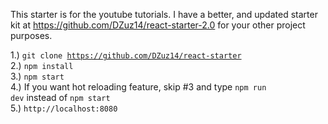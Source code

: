 This starter is for the youtube tutorials. I have a better, and updated starter kit at https://github.com/DZuz14/react-starter-2.0 for your other project purposes. 
 
1.) <code>git clone https://github.com/DZuz14/react-starter</code> <br>
2.) <code>npm install</code> <br>
3.) <code>npm start</code> <br>
4.) If you want hot reloading feature, skip #3 and type <code>npm run dev</code> instead of <code>npm start</code><br />
5.) <code>http://localhost:8080</code>

